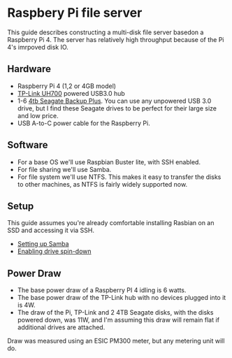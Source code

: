 # Raspbery Pi file server

This guide describes constructing a multi-disk file server basedon a Raspberry Pi 4. The server has relatively high throughput because of the Pi 4's imrpoved disk IO.

## Hardware

- Raspberry Pi 4 (1,2 or 4GB model)
- [TP-Link UH700](https://www.tp-link.com/us/home-networking/usb-hub/uh700/) powered USB3.0 hub
- 1-6 [4tb Seagate Backup Plus](https://www.seagate.com/gb/en/consumer/backup/backup-plus/). You can use any unpowered USB 3.0 drive, but I find these Seagate drives to be perfect for their large size and low price.
- USB A-to-C power cable for the Raspberry Pi.

## Software

- For a base OS we'll use Raspbian Buster lite, with SSH enabled.
- For file sharing we'll use Samba.
- For file system we'll use NTFS. This makes it easy to transfer the disks to other machines, as NTFS is fairly widely supported now.

## Setup

This guide assumes you're already comfortable installing Rasbian on an SSD and accessing it via SSH.

- [Setting up Samba](raspberrypi-samba-server.md)
- [Enabling drive spin-down](raspberrypi-drivespindown.md)

## Power Draw

- The base power draw of a Raspberry PI 4 idling is 6 watts.
- The base power draw of the TP-Link hub with no devices plugged into it is 4W.
- The draw of the Pi, TP-Link and 2 4TB Seagate disks, with the disks powered down, was 11W, and I'm assuming this draw will remain flat if additional drives are attached.

Draw was measured using an ESIC PM300 meter, but any metering unit will do.



